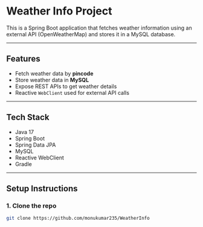 # Weather Info Project 

This is a Spring Boot application that fetches weather information using an external API (OpenWeatherMap) and stores it in a MySQL database.

---

##  Features
- Fetch weather data by **pincode**
- Store weather data in **MySQL**
- Expose REST APIs to get weather details
- Reactive `WebClient` used for external API calls

---

##  Tech Stack
- Java 17
- Spring Boot
- Spring Data JPA
- MySQL
- Reactive WebClient
- Gradle

---

##  Setup Instructions

### 1. Clone the repo
```bash
git clone https://github.com/monukumar235/WeatherInfo